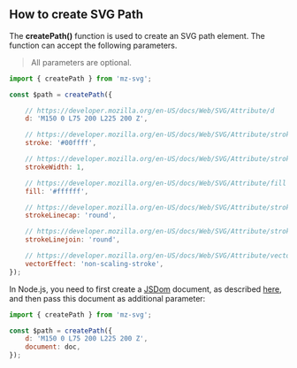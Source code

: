 ## How to create SVG Path

The **createPath()** function is used to create an SVG path element. The function can accept the following parameters.

> All parameters are optional.

 
```js
import { createPath } from 'mz-svg';

const $path = createPath({

    // https://developer.mozilla.org/en-US/docs/Web/SVG/Attribute/d
    d: 'M150 0 L75 200 L225 200 Z',

    // https://developer.mozilla.org/en-US/docs/Web/SVG/Attribute/stroke
    stroke: '#00ffff',

    // https://developer.mozilla.org/en-US/docs/Web/SVG/Attribute/stroke-width
    strokeWidth: 1,

    // https://developer.mozilla.org/en-US/docs/Web/SVG/Attribute/fill
    fill: '#ffffff',

    // https://developer.mozilla.org/en-US/docs/Web/SVG/Attribute/stroke-linecap
    strokeLinecap: 'round',

    // https://developer.mozilla.org/en-US/docs/Web/SVG/Attribute/stroke-linejoin
    strokeLinejoin: 'round',

    // https://developer.mozilla.org/en-US/docs/Web/SVG/Attribute/vector-effect
    vectorEffect: 'non-scaling-stroke',
});
```

In Node.js, you need to first create a [JSDom](https://github.com/jsdom/jsdom) document, as described [here](/pages/nodejs-usage.html), and then pass this document as additional parameter:

```js
import { createPath } from 'mz-svg';

const $path = createPath({
    d: 'M150 0 L75 200 L225 200 Z',
    document: doc,
});
```
